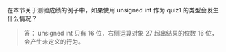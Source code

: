 在本节关于测验成绩的例子中，如果使用 unsigned int 作为 quiz1 的类型会发生什么情况？

> 答： unsigned int 只有 16 位，右侧运算对象 27 超出结果的位数 16 位，会产生未定义的行为。
